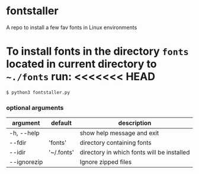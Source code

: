 # fontstaller
A repo to install a few fav fonts in Linux environments

To install fonts in the directory `fonts` located in current directory to `~./fonts` run:
<<<<<<< HEAD
=======

```bash
$ python3 fontstaller.py
```

### optional arguments

|  argument     | default     | description                                |
|  --------     | -------     | -----------                                |
|  -h, --help   |             | show help message and exit                 |
|  --fdir       | 'fonts'     | directory containing fonts                 |
|  --idir       | '~/.fonts'  | directory in which fonts will be installed |
|  --ignorezip  |             | Ignore zipped files                        |
